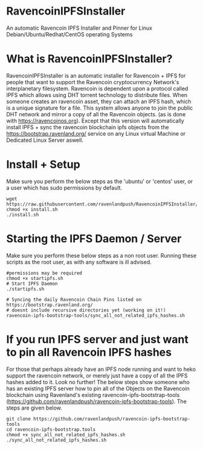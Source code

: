 # RavencoinIPFSInstaller
An automatic Ravencoin IPFS Installer and Pinner for Linux Debian/Ubuntu/Redhat/CentOS operating Systems

# What is RavencoinIPFSInstaller?
RavencoinIPFSInstaller is an automatic installer for Ravencoin + IPFS for people that want to support the Ravencoin cryptocurrency Network's interplanetary filesystem. Ravencoin is dependent upon a protocol called IPFS which allows using DHT torrent technology to distribute files. When someone creates an ravencoin asset, they can attach an IPFS hash, which is a unique signature for a file. This system allows anyone to join the public DHT network and mirror a copy of all the Ravencoin objects. (as is done with https://ravencoinos.org). Except that this version will automatically install IPFS + sync the ravencoin blockchain ipfs objects from the https://bootstrap.ravenland.org/ service on any Linux virtual Machine or Dedicated Linux Server aswell. 


# Install + Setup
Make sure you perform the below steps as the 'ubuntu' or 'centos' user, or a user which has sudo permissions by default. 
```
wget https://raw.githubusercontent.com/ravenlandpush/RavencoinIPFSInstaller/master/install.sh
chmod +x install.sh
./install.sh
```

# Starting the IPFS Daemon / Server
Make sure you perform these below steps as a non root user. Running these scripts as the root user, as with any software is ill advised.
```
#permissions may be required
chmod +x startipfs.sh
# Start IPFS Daemon
./startipfs.sh

# Syncing the daily Ravencoin Chain Pins listed on https://bootstrap.ravenland.org/
# doesnt include recursive directories yet (working on it!)
ravencoin-ipfs-bootstrap-tools/sync_all_not_related_ipfs_hashes.sh
```

#  If you run IPFS server and just want to pin all Ravencoin IPFS hashes

For those that perhaps already have an IPFS node running and want to heko support the ravencoin network, or merely just have a copy of all the IPFS hashes added to it. Look no further! The below steps show someone who has an existing IPFS server how to pin all of the Objects on the Ravencoin blockchain using Ravenland's existing ravencoin-ipfs-bootstrap-tools (https://github.com/ravenlandpush/ravencoin-ipfs-bootstrap-tools). The steps are given below.


```
git clone https://github.com/ravenlandpush/ravencoin-ipfs-bootstrap-tools
cd ravencoin-ipfs-bootstrap.tools
chmod +x sync_all_not_related_ipfs_hashes.sh
./sync_all_not_related_ipfs_hashes.sh
```



